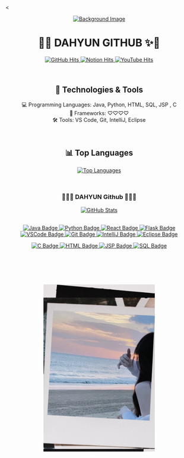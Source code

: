 
 <<div align="center"> [![Background Image](https://i.pinimg.com/originals/6c/eb/15/6ceb15014312ea3ae1c8561d5df1b656.jpg)](https://github.com/Dahyun1016) </div>


<h1 align="center"> 💖✨ DAHYUN GITHUB ✨💖</h1>
<p align="center">
  <a href="https://github.com/Dahyun1016">
    <img src="https://hits.seeyoufarm.com/api/count/incr/badge.svg?url=https%3A%2F%2Fgithub.com%2FDahyun1016&count_bg=%23000000&title_bg=%23000000&icon=github.svg&icon_color=%23E7E7E7&title=DAHYUN&edge_flat=false" alt="GitHub Hits"/>
  </a>
  <a href="https://www.notion.so/Blog-6cc3d91211e84c358dcb04adc65be593">
    <img src="https://hits.seeyoufarm.com/api/count/incr/badge.svg?url=https%3A%2F%2Fwww.notion.so%2FBlog-6cc3d91211e84c358dcb04adc65be593&count_bg=%23000000&title_bg=%23000000&icon=notion.svg&icon_color=%23E7E7E7&title=DAHYUN+NOTION%21&edge_flat=false" alt="Notion Hits"/>
  </a>
  <a href="https://youtu.be/YDPBlzDPFLg">
    <img src="https://hits.seeyoufarm.com/api/count/incr/badge.svg?si=PQbYnRKQSr4-vJzW&url=https%3A%2F%2Fyoutu.be%2FYDPBlzDPFLg&count_bg=%23FFFFFF&title_bg=%23FFAEE4&icon=youtubetv.svg&icon_color=%23E7E7E7&title=LOVE&edge_flat=false" alt="YouTube Hits"/>
  </a>
</p>
<br>

<h2 align="center">🔧 Technologies & Tools</h2>

<p align="center">
  💻 Programming Languages: Java, Python, HTML, SQL, JSP , C <br>
  🚀 Frameworks: ♡♡♡♡ <br>
  🛠️ Tools: VS Code, Git, IntelliJ, Eclipse
</p>
<br>
<h2 align="center">📊 Top Languages</h2>

<p align="center">
  <a href="https://github.com/Dahyun1016">
    <img src="https://github-readme-stats.vercel.app/api/top-langs/?username=Dahyun1016&layout=compact&theme=radical" alt="Top Languages"/>
  </a>
</p>
<br>
<h3 align="center">👩‍💻💖 DAHYUN Github 💖👩‍💻</h3>

<div align="center">
  <a href="https://github.com/Dahyun1016">
    <img src="https://github-readme-stats.vercel.app/api?username=Dahyun1016&hide_title=true&show_icons=true&include_all_commits=true&disable_animations=true&theme=vue" alt="GitHub Stats"/>
  </a>
</div>

<br>


<p align="center">
  <a href="https://img.shields.io/badge/Java-%23FF69B4.svg?style=flat&logo=java&logoColor=white">
    <img src="https://img.shields.io/badge/Java-%23FF69B4.svg?style=flat&logo=java&logoColor=white" alt="Java Badge"/>
  </a>
  <a href="https://img.shields.io/badge/Python-%233776AB.svg?style=flat&logo=python&logoColor=white">
    <img src="https://img.shields.io/badge/Python-%233776AB.svg?style=flat&logo=python&logoColor=white" alt="Python Badge"/>
  </a>
  <a href="https://img.shields.io/badge/React-%2361DAFB.svg?style=flat&logo=react&logoColor=white">
    <img src="https://img.shields.io/badge/React-%2361DAFB.svg?style=flat&logo=react&logoColor=white" alt="React Badge"/>
  </a>
  <a href="https://img.shields.io/badge/Flask-%23000000.svg?style=flat&logo=flask&logoColor=white">
    <img src="https://img.shields.io/badge/Flask-%23000000.svg?style=flat&logo=flask&logoColor=white" alt="Flask Badge"/>
  </a>
  <a href="https://img.shields.io/badge/VSCode-%23007ACC.svg?style=flat&logo=visual-studio-code&logoColor=white">
    <img src="https://img.shields.io/badge/VSCode-%23007ACC.svg?style=flat&logo=visual-studio-code&logoColor=white" alt="VSCode Badge"/>
  </a>
  <a href="https://img.shields.io/badge/Git-%23F05032.svg?style=flat&logo=git&logoColor=white">
    <img src="https://img.shields.io/badge/Git-%23F05032.svg?style=flat&logo=git&logoColor=white" alt="Git Badge"/>
  </a>
  <a href="https://img.shields.io/badge/IntelliJ-%23000000.svg?style=flat&logo=intellij-idea&logoColor=white">
    <img src="https://img.shields.io/badge/IntelliJ-%23000000.svg?style=flat&logo=intellij-idea&logoColor=white" alt="IntelliJ Badge"/>
  </a>
  <a href="https://img.shields.io/badge/Eclipse-%2C2C2255.svg?style=flat&logo=eclipse-ide&logoColor=white">
    <img src="https://img.shields.io/badge/Eclipse-%2C2C2255.svg?style=flat&logo=eclipse-ide&logoColor=white" alt="Eclipse Badge"/>
  </a>
</p>
<p align="center">
  <a href="https://img.shields.io/badge/C-%2300599C.svg?style=flat&logo=c&logoColor=white">
    <img src="https://img.shields.io/badge/C-%2300599C.svg?style=flat&logo=c&logoColor=white" alt="C Badge"/>
  </a>
  <a href="https://img.shields.io/badge/HTML-%23E34F26.svg?style=flat&logo=html5&logoColor=white">
    <img src="https://img.shields.io/badge/HTML-%23E34F26.svg?style=flat&logo=html5&logoColor=white" alt="HTML Badge"/>
  </a>
  <a href="https://img.shields.io/badge/JSP-%23007ACC.svg?style=flat&logo=java&logoColor=white">
    <img src="https://img.shields.io/badge/JSP-%23007ACC.svg?style=flat&logo=java&logoColor=white" alt="JSP Badge"/>
  </a>
  <a href="https://img.shields.io/badge/SQL-%23007ACC.svg?style=flat&logo=sql&logoColor=white">
    <img src="https://img.shields.io/badge/SQL-%23007ACC.svg?style=flat&logo=sql&logoColor=white" alt="SQL Badge"/>
  </a>
</p>


<br>
<br>
<br>
<br>
<p align="center">
  <a href="https://github.com/Dahyun1016">
    <img src="https://github.com/Dahyun1016/Dahyun1016/raw/main/IMG_5338.JPG" alt="다현의 프로필 사진" width="300" height="450">
  </a>
</p>

